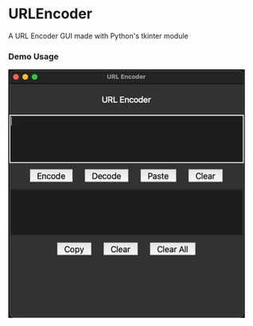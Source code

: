 # URLEncoder
A URL Encoder GUI made with Python's tkinter module

### Demo Usage
![Usage](Media/demo.gif)
